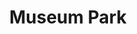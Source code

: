 ---
title: Museum Park
phone: (866) 547-5813
website: http://www.essexapartmenthomes.com/california/san-francisco-bay-area/san-jose/museum-park
management: 
tags: []
---